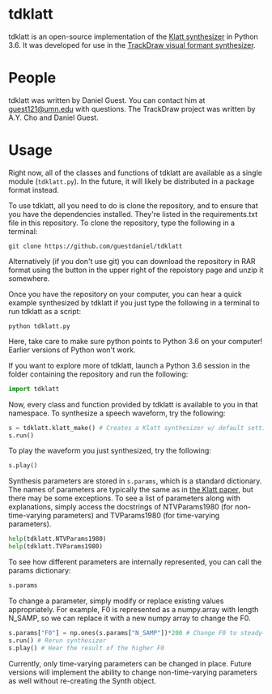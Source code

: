 tdklatt
=======
tdklatt is an open-source implementation of the [Klatt synthesizer][1] in Python 3.6. It was developed for use in the [TrackDraw visual formant synthesizer][2].

People
======
tdklatt was written by Daniel Guest. You can contact him at guest121@umn.edu with questions. The TrackDraw project was written by A.Y. Cho and Daniel Guest.

Usage
=====
Right now, all of the classes and functions of tdklatt are available as a single module (`tdklatt.py`). In the future, it will likely be distributed in a package format instead.

To use tdklatt, all you need to do is clone the repository, and to ensure that you have the dependencies installed. They're listed in the requirements.txt file in this repository. To clone the repository, type the following in a terminal:

```
git clone https://github.com/guestdaniel/tdklatt 
```

Alternatively (if you don't use git) you can download the repository in RAR format using the button in the upper right of the repoistory page and unzip it somewhere.

Once you have the repository on your computer, you can hear a quick example synthesized by tdklatt if you just type the following in a terminal to run tdklatt as a script: 

```
python tdklatt.py
```

Here, take care to make sure python points to Python 3.6 on your computer! Earlier versions of Python won't work.

If you want to explore more of tdklatt, launch a Python 3.6 session in the folder containing the repository and run the following:

```python
import tdklatt
```

Now, every class and function provided by tdklatt is available to you in that namespace. To synthesize a speech waveform, try the following:

```python
s = tdklatt.klatt_make() # Creates a Klatt synthesizer w/ default settings
s.run()
```

To play the waveform you just synthesized, try the following:

```python
s.play()
```

Synthesis parameters are stored in `s.params`, which is a standard dictionary. The names of parameters are typically the same as in [the Klatt paper][1], but there may be some exceptions. To see a list of parameters along with explanations, simply access the docstrings of NTVParams1980 (for non-time-varying parameters) and TVParams1980 (for time-varying parameters).

```python
help(tdklatt.NTVParams1980)
help(tdklatt.TVParams1980)
```

To see how different parameters are internally represented, you can call the params dictionary:

```python
s.params
```

To change a parameter, simply modify or replace existing values appropriately. For example, F0 is represented as a numpy.array with length N\_SAMP, so we can replace it with a new numpy array to change the F0.

```python
s.params["F0"] = np.ones(s.params["N_SAMP"])*200 # Change F0 to steady-state 200 Hz
s.run() # Rerun synthesizer
s.play() # Hear the result of the higher F0
```

Currently, only time-varying parameters can be changed in place. Future versions will implement the ability to change non-time-varying parameters as well without re-creating the Synth object.

[1]: http://asa.scitation.org/doi/abs/10.1121/1.383940
[2]: https://github.com/guestdaniel/trackdraw


